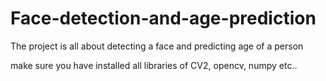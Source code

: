 # Face-detection-and-age-prediction
The project is all about detecting a face and predicting age of a person

make sure you have installed all libraries of CV2, opencv, numpy etc..

